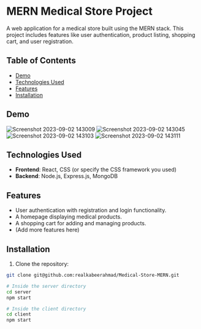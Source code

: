 # MERN Medical Store Project

A web application for a medical store built using the MERN stack. This project includes features like user authentication, product listing, shopping cart, and user registration.

## Table of Contents

- [Demo](#demo)
- [Technologies Used](#technologies-used)
- [Features](#features)
- [Installation](#installation)

## Demo

![Screenshot 2023-09-02 143009](https://github.com/realkabeerahmad/Medical-Store-MERN/assets/55357150/64106c71-a082-4e90-94c8-91f49399bb56)
![Screenshot 2023-09-02 143045](https://github.com/realkabeerahmad/Medical-Store-MERN/assets/55357150/c4581c37-2287-4840-ad84-b8d58477f533)
![Screenshot 2023-09-02 143103](https://github.com/realkabeerahmad/Medical-Store-MERN/assets/55357150/f72c5d87-39d4-4fa1-a617-4296124765d5)
![Screenshot 2023-09-02 143111](https://github.com/realkabeerahmad/Medical-Store-MERN/assets/55357150/4f6dc4c1-9865-4be1-9e63-a7d0d62ebc01)


## Technologies Used

- **Frontend**: React, CSS (or specify the CSS framework you used)
- **Backend**: Node.js, Express.js, MongoDB

## Features

- User authentication with registration and login functionality.
- A homepage displaying medical products.
- A shopping cart for adding and managing products.
- (Add more features here)

## Installation

1. Clone the repository:

```bash
git clone git@github.com:realkabeerahmad/Medical-Store-MERN.git

# Inside the server directory
cd server
npm start

# Inside the client directory
cd client
npm start

